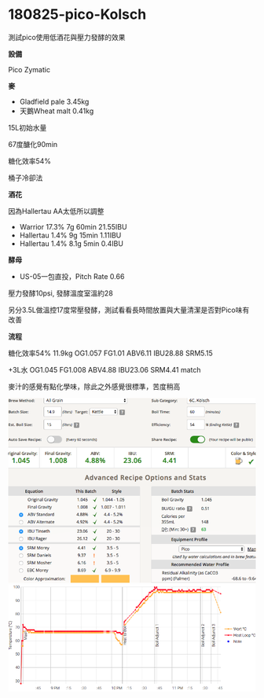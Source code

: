 # 180825-pico-Kolsch

測試pico使用低酒花與壓力發酵的效果

**設備**

Pico Zymatic

**麥**

* Gladfield pale 3.45kg
* 天鵝Wheat malt 0.41kg

15L初始水量

67度醣化90min

糖化效率54%

桶子冷卻法

**酒花**

因為Hallertau AA太低所以調整

* Warrior 17.3% 7g 60min 21.55IBU
* Hallertau 1.4% 9g 15min 1.11IBU
* Hallertau 1.4% 8.1g 5min 0.4IBU

**酵母**
 
* US-05一包直投，Pitch Rate 0.66

壓力發酵10psi, 發酵溫度室溫約28

另分3.5L做溫控17度常壓發酵，測試看看長時間放置與大量清潔是否對Pico味有改善

**流程**

糖化效率54% 11.9kg OG1.057 FG1.01 ABV6.11 IBU28.88 SRM5.15

+3L水 OG1.045 FG1.008 ABV4.88 IBU23.06 SRM4.41 match

麥汁的感覺有點化學味，除此之外感覺很標準，苦度稍高

![](../img/test137.png)
![](../img/test138.png)

## 